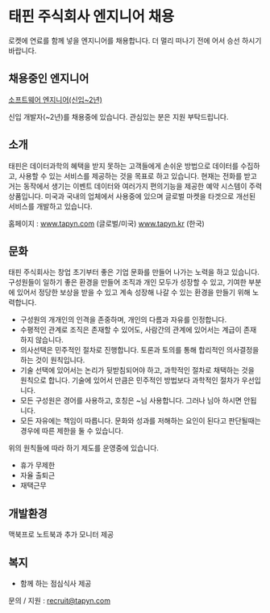 # 태핀 주식회사 엔지니어 채용

로켓에 연료를 함께 넣을 엔지니어를 채용합니다. 
더 멀리 떠나기 전에 어서 승선 하시기 바랍니다. 

## 채용중인 엔지니어
[소프트웨어 엔지니어(신입~2년)](Software_engineer_fresher.md)

신입 개발자(~2년)를 채용중에 있습니다. 관심있는 분은 지원 부탁드립니다. 

## 소개
태핀은 데이터과학의 혜택을 받지 못하는 고객들에게 손쉬운 방법으로 데이터를 수집하고, 사용할 수 있는 서비스를 제공하는 것을 목표로 하고 있습니다. 
현재는 전화를 받고 거는 동작에서 생기는 이벤트 데이터와 여러가지 편의기능을 제공한 예약 시스템이 주력 상품입니다. 
미국과 국내의 업체에서 사용중에 있으며 글로벌 마켓을 타겟으로 개선된 서비스를 개발하고 있습니다. 

홈페이지 : www.tapyn.com (글로벌/미국) www.tapyn.kr (한국)

## 문화
태핀 주식회사는 창업 초기부터 좋은 기업 문화를 만들어 나가는 노력을 하고 있습니다. 
구성원들이 일하기 좋은 환경을 만들어 조직과 개인 모두가 성장할 수 있고, 기여한 부분에 있어서 정당한 보상을 받을 수 있고 계속 성장해 나갈 수 있는 환경을 만들기 위해 노력합니다. 

- 구성원의 개개인의 인격을 존중하며, 개인의 다름과 자유를 인정합니다. 
- 수평적인 관계로 조직은 존재할 수 있어도, 사람간의 관계에 있어서는 계급이 존재하지 않습니다. 
- 의사선택은 민주적인 절차로 진행합니다. 토론과 토의를 통해 합리적인 의사결정을 하는 것이 원칙입니다. 
- 기술 선택에 있어서는 논리가 뒷받침되어야 하고, 과학적인 절차로 채택하는 것을 원칙으로 합니다. 
  기술에 있어서 만큼은 민주적인 방법보다 과학적인 절차가 우선입니다.  
- 모든 구성원은 경어를 사용하고, 호칭은 ~님 사용합니다. 그러나 님아 하시면 안됩니다. 
- 모든 자유에는 책임이 따릅니다. 문화와 성과를 저해하는 요인이 된다고 판단될때는 경우에 따른 제한을 둘 수 있습니다. 

위의 원칙들에 따라 하기 제도를 운영중에 있습니다. 
 
- 휴가 무제한
- 자율 출퇴근 
- 재택근무

## 개발환경
맥북프로 노트북과 추가 모니터 제공

## 복지
- 함께 하는 점심식사 제공

문의 / 지원 : <recruit@tapyn.com>
